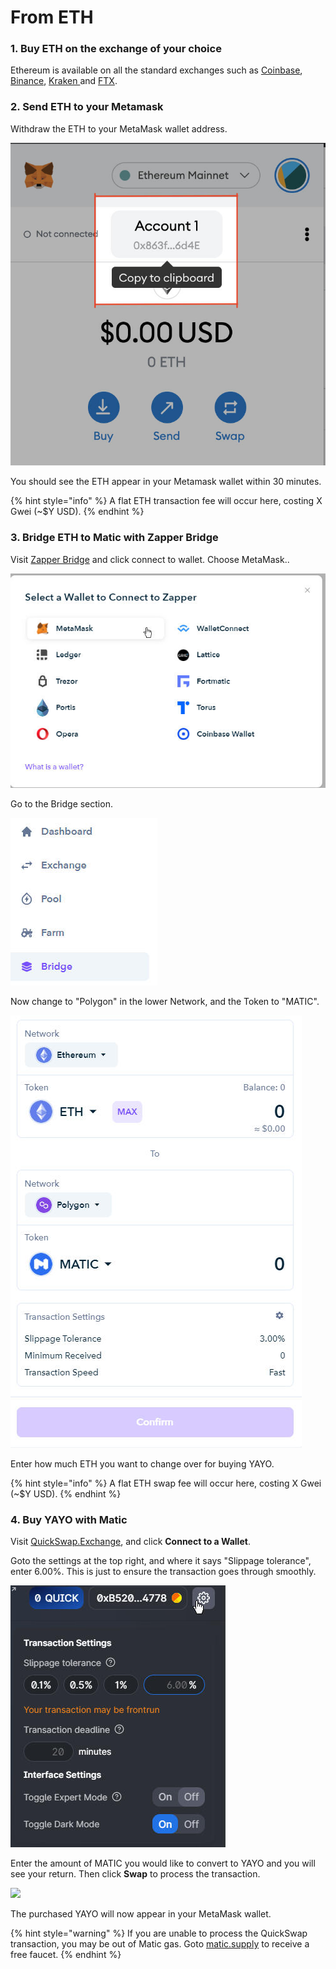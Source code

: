 # From ETH

### 1. Buy ETH on the exchange of your choice

Ethereum is available on all the standard exchanges such as [Coinbase](https://coinbase.com), [Binance](https://binance.us), [Kraken ](https://kraken.com)and [FTX](https://ftx.us).

### 2. Send ETH to your Metamask

Withdraw the ETH to your MetaMask wallet address.

![Where to find your MetaMask wallet address](../../.gitbook/assets/image.png)

You should see the ETH appear in your Metamask wallet within 30 minutes.

{% hint style="info" %}
A flat ETH transaction fee will occur here, costing X Gwei \(~$Y USD\).
{% endhint %}

### 3. Bridge ETH to Matic with Zapper Bridge

Visit [Zapper Bridge](https://zapper.fi/bridge) and click connect to wallet. Choose MetaMask..

![](../../.gitbook/assets/image%20%281%29.png)

Go to the Bridge section.

![](../../.gitbook/assets/image%20%283%29.png)

Now change to "Polygon" in the lower Network, and the Token to "MATIC".

![](../../.gitbook/assets/image%20%282%29.png)

Enter how much ETH you want to change over for buying YAYO.

{% hint style="info" %}
A flat ETH swap fee will occur here, costing X Gwei \(~$Y USD\).
{% endhint %}

### 4. Buy YAYO with Matic

Visit [QuickSwap.Exchange](https://quickswap.exchange/#/swap?outputCurrency=0xf7058856f405542cd660e8ce4751248F2d037f2B), and click **Connect to a Wallet**.  
  
Goto the settings at the top right, and where it says "Slippage tolerance", enter 6.00%. This is just to ensure the transaction goes through smoothly.

![](../../.gitbook/assets/image%20%284%29.png)

Enter the amount of MATIC you would like to convert to YAYO and you will see your return. Then click **Swap** to process the transaction.

![](https://guide.yayo.fund/assets/images/image17.jpg?v=4c561695)

The purchased YAYO will now appear in your MetaMask wallet.

{% hint style="warning" %}
If you are unable to process the QuickSwap transaction, you may be out of Matic gas. Goto [matic.supply](https://matic.supply) to receive a free faucet.
{% endhint %}



